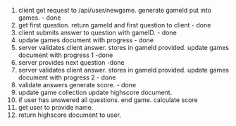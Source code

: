 1. client get request to /api/user/newgame. generate gameId put into games. - done
2. get first question. return gameId and first question to client - done
3. client submits answer to question with gameID. - done
4. update games document with progress - done
4. server validates client answer. stores in gameId provided. update games document with progress 1 -done
5. server provides next question -done
6. server validates client answer. stores in gameId provided. update games document with progress 2 - done
7. validate answers generate score. - done
8. update game collection update highscore document.
9. if user has answered all questions. end game. calculate score
10. get user to provide name.
11. return highscore document to user.



